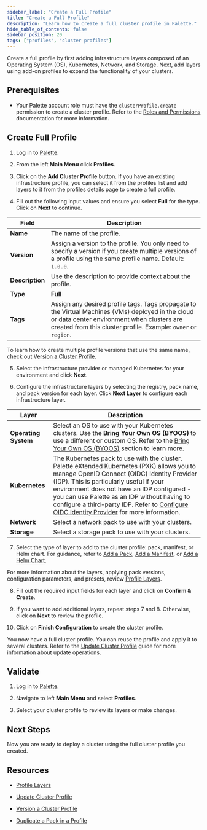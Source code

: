 ```yaml
---
sidebar_label: "Create a Full Profile"
title: "Create a Full Profile"
description: "Learn how to create a full cluster profile in Palette."
hide_table_of_contents: false
sidebar_position: 20
tags: ["profiles", "cluster profiles"]
---
```


Create a full profile by first adding infrastructure layers composed of an Operating System (OS), Kubernetes, Network,
and Storage. Next, add layers using add-on profiles to expand the functionality of your clusters.

## Prerequisites

- Your Palette account role must have the `clusterProfile.create` permission to create a cluster profile. Refer to the
  [Roles and Permissions](../../../user-management/palette-rbac/project-scope-roles-permissions.md#cluster-profile-admin)
  documentation for more information.

## Create Full Profile

1. Log in to [Palette](https://console.spectrocloud.com/).

2. From the left **Main Menu** click **Profiles**.

3. Click on the **Add Cluster Profile** button. If you have an existing infrastructure profile, you can select it from
   the profiles list and add layers to it from the profiles details page to create a full profile.

4. Fill out the following input values and ensure you select **Full** for the type. Click on **Next** to continue.

| **Field**       | **Description**                                                                                                                                                                                                   |
| --------------- | ----------------------------------------------------------------------------------------------------------------------------------------------------------------------------------------------------------------- |
| **Name**        | The name of the profile.                                                                                                                                                                                          |
| **Version**     | Assign a version to the profile. You only need to specify a version if you create multiple versions of a profile using the same profile name. Default: `1.0.0`.                                                   |
| **Description** | Use the description to provide context about the profile.                                                                                                                                                         |
| **Type**        | **Full**                                                                                                                                                                                                          |
| **Tags**        | Assign any desired profile tags. Tags propagate to the Virtual Machines (VMs) deployed in the cloud or data center environment when clusters are created from this cluster profile. Example: `owner` or `region`. |

To learn how to create multiple profile versions that use the same name, check out
[Version a Cluster Profile](../modify-cluster-profiles/version-cluster-profile.md).

5. Select the infrastructure provider or managed Kubernetes for your environment and click **Next**.

6. Configure the infrastructure layers by selecting the registry, pack name, and pack version for each layer. Click
   **Next Layer** to configure each infrastructure layer.

| **Layer**            | **Description**                                                                                                                                                                                                                                                                                                                                                                                                                                |
| -------------------- | ---------------------------------------------------------------------------------------------------------------------------------------------------------------------------------------------------------------------------------------------------------------------------------------------------------------------------------------------------------------------------------------------------------------------------------------------- |
| **Operating System** | Select an OS to use with your Kubernetes clusters. Use the **Bring Your Own OS (BYOOS)** to use a different or custom OS. Refer to the [Bring Your Own OS (BYOOS)](../../../byoos/byoos.md) section to learn more.                                                                                                                                                                                                                             |
| **Kubernetes**       | The Kubernetes pack to use with the cluster. Palette eXtended Kubernetes (PXK) allows you to manage OpenID Connect (OIDC) Identity Provider (IDP). This is particularly useful if your environment does not have an IDP configured - you can use Palette as an IDP without having to configure a third-party IDP. Refer to [Configure OIDC Identity Provider](../../../integrations/kubernetes.md#configure-custom-oidc) for more information. |
| **Network**          | Select a network pack to use with your clusters.                                                                                                                                                                                                                                                                                                                                                                                               |
| **Storage**          | Select a storage pack to use with your clusters.                                                                                                                                                                                                                                                                                                                                                                                               |

7. Select the type of layer to add to the cluster profile: pack, manifest, or Helm chart. For guidance, refer to
   [Add a Pack](../create-cluster-profiles/create-addon-profile/create-pack-addon.md),
   [Add a Manifest](../create-cluster-profiles/create-addon-profile/create-manifest-addon.md), or
   [Add a Helm Chart](../create-cluster-profiles/create-addon-profile/create-helm-addon.md).

For more information about the layers, applying pack versions, configuration parameters, and presets, review
[Profile Layers](../cluster-profiles.md#profile-layers).

8. Fill out the required input fields for each layer and click on **Confirm & Create**.

<!-- ![A view of the manfiest create process and the YAML code in the text editior](/clusters_imported-clusters_attach-add-on-profile_manfest-view.webp) -->

9. If you want to add additional layers, repeat steps 7 and 8. Otherwise, click on **Next** to review the profile.

10. Click on **Finish Configuration** to create the cluster profile.

You now have a full cluster profile. You can reuse the profile and apply it to several clusters. Refer to the
[Update Cluster Profile](../modify-cluster-profiles/update-cluster-profile.md) guide for more information about update
operations.

## Validate

1. Log in to [Palette](https://console.spectrocloud.com).

2. Navigate to left **Main Menu** and select **Profiles**.

3. Select your cluster profile to review its layers or make changes.

## Next Steps

Now you are ready to deploy a cluster using the full cluster profile you created.

## Resources

- [Profile Layers](../cluster-profiles.md#profile-layers)

- [Update Cluster Profile](../modify-cluster-profiles/update-cluster-profile.md)

- [Version a Cluster Profile](../modify-cluster-profiles/version-cluster-profile.md)

- [Duplicate a Pack in a Profile](duplicate-pack-in-profile.md)
